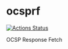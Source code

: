 # ocsprf

[![Actions Status](https://github.com/thekuwayama/ocsprf/workflows/CI/badge.svg)](https://github.com/thekuwayama/ocsprf/actions?workflow=CI)

OCSP Response Fetch
